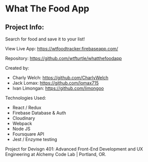 # What The Food App

## Project Info:

Search for food and save it to your list!

View Live App: https://wtfoodtracker.firebaseapp.com/

Repository: https://github.com/wtfturtle/whatthefoodapp

Created by:
- Charly Welch: https://github.com/CharlyWelch
- Jack Lomax: https://github.com/lomax715
- Ivan Limongan: https://github.com/limongoo

Technologies Used:
- React / Redux
- Firebase Database & Auth
- Cloudinary
- Webpack
- Node JS
- Foursquare API
- Jest / Enzyme testing

Project for Devisgn 401: Advanced Front-End Development and UX Engineering at Alchemy Code Lab | Portland, OR.
